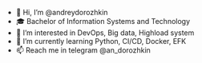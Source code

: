 - 👋 Hi, I’m @andreydorozhkin
- 🎓 Bachelor of Information Systems and Technology
- 👀 I’m interested in DevOps, Big data, Highload system
- 🌱 I’m currently learning Python, CI/CD, Docker, EFK
- 📫 Reach me in telegram @an_dorozhkin


<!---
andreydorozhkin/andreydorozhkin is a ✨ special ✨ repository because its `README.md` (this file) appears on your GitHub profile.
You can click the Preview link to take a look at your changes.
--->

